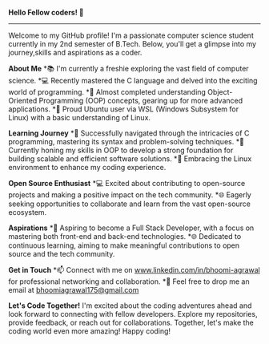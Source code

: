 **Hello Fellow coders! 👋** 
_____________________________
Welcome to my GitHub profile! I'm a passionate computer science student currently in my 2nd semester of B.Tech. 
Below, you'll get a glimpse into my journey,skills and aspirations as a coder.

**About Me**
*📚 I'm currently a freshie exploring the vast field of computer science.
*💻 Recently mastered the C language and delved into the exciting world of programming.
*🧠 Almost completed understanding Object-Oriented Programming (OOP) concepts, gearing up for more advanced applications.
*🐧 Proud Ubuntu user via WSL (Windows Subsystem for Linux) with a basic understanding of Linux.

**Learning Journey**
*🌱 Successfully navigated through the intricacies of C programming, mastering its syntax and problem-solving techniques.
*📘 Currently honing my skills in OOP to develop a strong foundation for building scalable and efficient software solutions.
*🚀 Embracing the Linux environment to enhance my coding experience.

**Open Source Enthusiast**
*💻 Excited about contributing to open-source projects and making a positive impact on the tech community.
*🌐 Eagerly seeking opportunities to collaborate and learn from the vast open-source ecosystem.

**Aspirations**
*🚀 Aspiring to become a Full Stack Developer, with a focus on mastering both front-end and back-end technologies.
*🌐 Dedicated to continuous learning, aiming to make meaningful contributions to open source and the tech community.

**Get in Touch**
*📫 Connect with me on www.linkedin.com/in/bhoomi-agrawal for professional networking and collaboration.
*📧 Feel free to drop me an email at bhoomiagrawal175@gmail.com

**Let's Code Together!**
I'm excited about the coding adventures ahead and look forward to connecting with fellow developers.
Explore my repositories, provide feedback, or reach out for collaborations. 
Together, let's make the coding world even more amazing! 
Happy coding! 
